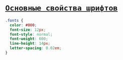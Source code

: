 # [`Основные свойства шрифтов`](../index.md)

```css
.fonts {
  color: #000;
  font-size: 12px;
  font-style: normal;
  font-weight: 600;
  line-height: 14px;
  letter-spacing: 0.02em;
}
```
